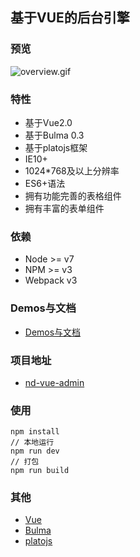 ## 基于VUE的后台引擎

### 预览
![overview.gif](docs/images/overview.gif)

### 特性
* 基于Vue2.0
* 基于Bulma 0.3
* 基于platojs框架
* IE10+
* 1024*768及以上分辨率
* ES6+语法
* 拥有功能完善的表格组件
* 拥有丰富的表单组件

### 依赖
  * Node >= v7
  * NPM >= v3
  * Webpack v3

### Demos与文档
* [Demos与文档](http://admin.vue.qjzd.net)

### 项目地址
* [nd-vue-admin](https://github.com/nqdy666/nq-vue-admin)

### 使用
```
npm install
// 本地运行
npm run dev
// 打包
npm run build
```

### 其他
* [Vue](http://vuejs.org)
* [Bulma](http://bulma.io)
* [platojs](https://github.com/platojs)
